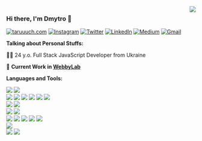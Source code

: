 <img align='right' src="https://github-readme-stats.vercel.app/api?username=taruuuch&show_icons=true&hide_border=true">

### Hi there, I'm Dmytro 👋

[![taruuuch.com](https://img.shields.io/badge/-taruuuch.com-4f94ef?logo=&style=for-the-badge&logoColor=white)](https://taruuuch.com/)
[![Instagram](https://img.shields.io/badge/-Instagram-8134af?logo=Instagram&style=for-the-badge&logoColor=white)](https://www.instagram.com/taruuuch/)
[![Twitter](https://img.shields.io/badge/-Twitter-1ca0f1?style=for-the-badge&labelColor=1ca0f1&logo=twitter&logoColor=white&link=https://twitter.com/taruuuch)](https://twitter.com/taruuuch) 
[![LinkedIn](https://img.shields.io/badge/-LinkedIn-blue?style=for-the-badge&logo=Linkedin&logoColor=white&link=https://www.linkedin.com/in/artemchuk-dmytro/)](https://www.linkedin.com/in/artemchuk-dmytro/)
[![Medium](https://img.shields.io/badge/-Medium-03a57a?style=for-the-badge&logo=Medium&link=https://medium.com/@taruuuch/)](https://medium.com/@taruuuch/)
[![Gmail](https://img.shields.io/badge/-Gmail-c14438?style=for-the-badge&logo=Gmail&logoColor=white&link=mailto:taruuuch@gmail.com)](mailto:taruuuch@gmail.com)

**Talking about Personal Stuffs:**

👨‍💻 24 y.o. Full Stack JavaScript Developer from Ukraine 

🚧 **Current Work in [WebbyLab](https://webbylab.com/)**

**Languages and Tools:**

<div style="display:inline-block;">
  <img src="https://img.shields.io/badge/-JavaScript-F7DF1E?logo=JavaScript&style=for-the-badge&logoColor=222222">
  <img src="https://img.shields.io/badge/-TypeScript-007ACC?logo=TypeScript&style=for-the-badge&logoColor=222222">
</div>
<br>
<div style="display:inline-block;">
  <img src="https://img.shields.io/badge/-NodeJs-339933?logo=Node.js&style=for-the-badge&logoColor=white">
  <img src="https://img.shields.io/badge/-React-61DAFB?logo=React&style=for-the-badge&logoColor=222222">
  <img src="https://img.shields.io/badge/-Redux-764ABC?logo=Redux&style=for-the-badge&logoColor=white">
  <img src="https://img.shields.io/badge/-Sass-CC6699?logo=Sass&style=for-the-badge&logoColor=white">
  <img src="https://img.shields.io/badge/-Bootstrap-563D7C?logo=Bootstrap&style=for-the-badge&logoColor=white">
  <img src="https://img.shields.io/badge/-Material_UI-0081CB?logo=Material-UI&style=for-the-badge&logoColor=white">
</div>
<br>
<div style="display:inline-block;">
  <img src="https://img.shields.io/badge/-MySQL-4479A1?logo=MySQL&style=for-the-badge&logoColor=white">
  <img src="https://img.shields.io/badge/-MongoDB-47A248?logo=MongoDB&style=for-the-badge&logoColor=white">
</div>
<br>
<div style="display:inline-block;">
  <img src="https://img.shields.io/badge/-Gulp-CF4647?logo=Gulp&style=for-the-badge&logoColor=white">
  <img src="https://img.shields.io/badge/-Webpack-8DD6F9?logo=Webpack&style=for-the-badge&logoColor=222222">
</div>
<br>
<div style="display:inline-block;">
  <img src="https://img.shields.io/badge/-Swagger-85EA2D?logo=Swagger&style=for-the-badge&logoColor=222222">
  <img src="https://img.shields.io/badge/-Git-F05032?logo=Git&style=for-the-badge&logoColor=white">
  <img src="https://img.shields.io/badge/-Docker-2496ED?logo=Docker&style=for-the-badge&logoColor=white">
  <img src="https://img.shields.io/badge/-AWS-232F3E?logo=Amazon-AWS&style=for-the-badge&logoColor=white">
  <img src="https://img.shields.io/badge/-Nginx-269539?logo=Nginx&style=for-the-badge&logoColor=white">
</div>
<br>
<div style="display:inline-block;">
  <img src="https://img.shields.io/badge/-Jira-0052CC?logo=Jira&style=for-the-badge&logoColor=222222">
</div>
<br>
<div style="display:inline-block;">
  <img src="https://img.shields.io/badge/-Linux-FCC624?logo=Linux&style=for-the-badge&logoColor=222222">
  <img src="https://img.shields.io/badge/-Windows-0078D6?logo=Windows&style=for-the-badge&logoColor=white">
</div>
<br>
